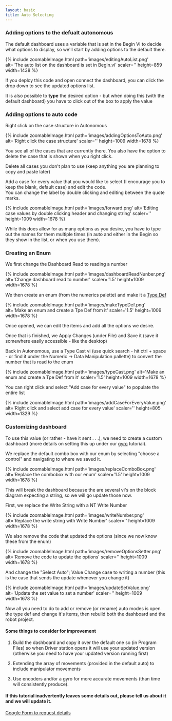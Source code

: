 ```yaml
---
layout: basic
title: Auto Selecting
---
```


### Adding options to the defualt autonomous

The default dashboard uses a variable that is set in the Begin VI to decide what options to display, so we'll start by adding options to the default there.

{% include zoomableImage.html path='images/editingAutoList.png' alt='The auto list on the dashboard is set in Begin.vi' scaler='' height=859 width=1438 %}

If you deploy this code and open connect the dashboard, you can click the drop down to see the updated options list.

It is also possible to **type** the desired option - but when doing this (with the default dashboard) you have to click out of the box to apply the value

### Adding options to auto code


Right click on the case structure in Autonomous


{% include zoomableImage.html path='images/addingOptionsToAuto.png' alt='Right click the case structure' scaler='' height=1009 width=1678 %}


You see all of the cases that are currently there. You also have the option to delete the case that is shown when you right click.



Delete all cases you don't plan to use (keep anything you are planning to copy and paste later)



Add a case for every value that you would like to select (I encourage you to keep the blank, default case) and edit the code.
<br/>
You can change the label by double clicking and editing between the quote marks.


{% include zoomableImage.html path='images/forward.png' alt='Editing case values by double clicking header and changing string' scaler='' height=1009 width=1678 %}

While this does allow for as many options as you desire, you have to type out the names for them multiple times (in auto and either in the Begin so they show in the list, or when you use them).


### Creating an Enum

We first change the Dashboard Read to reading a number

{% include zoomableImage.html path='images/dashboardReadNunber.png' alt='Change dashboard read to number' scaler='1.5' height=1009 width=1678 %}

We then create an enum (from the numerics palette) and make it a [Type Def](/type-def)

{% include zoomableImage.html path='images/makeTypeDef.png' alt='Make an enum and create a Tpe Def from it' scaler='1.5' height=1009 width=1678 %}

Once opened, we can edit the items and add all the options we desire.

Once that is finished, we Apply Changes (under File) and Save it (save it somewhere easily accessible - like the desktop)

Back in Autonomous, use a Type Cast vi (use quick search - hit ctrl + space - or find it under the Numeric -> Data Manipulation pallette) to convert the number that is read to the enum

{% include zoomableImage.html path='images/typeCast.png' alt='Make an enum and create a Tpe Def from it' scaler='1.5' height=1009 width=1678 %}

You can right click and select "Add case for every value" to populate the entire list

{% include zoomableImage.html path='images/addCaseForEveryValue.png' alt='Right click and select add case for every value' scaler='' height=805 width=1329 %}

### Customizing dashboard

To use this value (or rather - have it sent . . .), we need to create a custom dashboard (more details on setting this up under our [gyro](/gyro/) tutorial).

We replace the default combo box with our enum by selecting "choose a control" and navigating to where we saved it.

{% include zoomableImage.html path='images/replaceComboBox.png' alt='Replace the combobox with our enum' scaler='1.5' height=1009 width=1678 %}

This will break the dashboard because the are several vi's on the block diagram expecting a string, so we will go update those now.

First, we replace the Write String with a NT Write Number

{% include zoomableImage.html path='images/writeNumber.png' alt='Replace the write string with Write Number' scaler='' height=1009 width=1678 %}

We also remove the code that updated the options (since we now know these from the enum)

{% include zoomableImage.html path='images/removeOptionsSetter.png' alt='Remove the code to update the options' scaler='' height=1009 width=1678 %}

And change the "Select Auto"; Value Change case to writing a number (this is the case that sends the update whenever you change it)

{% include zoomableImage.html path='images/updateSetValue.png' alt='Update the set value to set a number' scaler='' height=1009 width=1678 %}

Now all you need to do to add or remove (or rename) auto modes is open the type def and change it's items, then rebuild both the dashboard and the robot project.

#### Some things to consider for improvement

1. Build the dashboard and copy it over the default one so (in Program Files) so when Driver station opens it will use your updated version (otherwise you need to have your updated version running first)

2. Extending the array of movements (provided in the default auto) to include manipulator movements

3. Use encoders and/or a gyro for more accurate movements (than time will consistently produce).

#### If this tutorial inadvertently leaves some details out, please tell us about it and we will update it.

[Google Form to request details](https://docs.google.com/forms/d/e/1FAIpQLSfiym4KdDe-SOvNmLLPcQIK47748i-zQprWFll1v58B0t5Rag/viewform?usp=sf_link)
